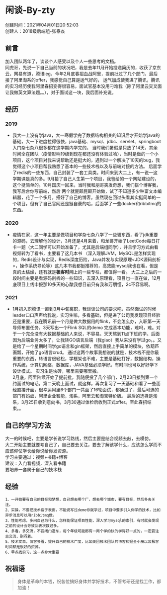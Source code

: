 # 闲谈-By-zty
创建时间：2021年04月01日20:52:03   
创建人：2018级后端组-张泰焱
## 前言
加入团队两年了，谈谈个人感受以及个人一些思考的文档。  
同虎哥，先说一下自己当前的状况吧，我是去年11月开始投递简历的，收获了京东云，网易有道，腾讯ieg，今年2月底春招血战阿里，提前批过了几个部门，最后接了阿里淘系的offer，我感觉自己算是运气好的，
运气加成使我进了腾讯，腾讯的实习经历使我阿里春招变得很容易，面试官基本没用刁难我（除了阿里云交叉面让我做英文算法题。。），对于面试这一块，我后面补充说。
## 经历
### 2019
- 我大一上没有学java，大一寒假学完了数据结构相关的知识后才开始学java的基础，大一下进度拉得很快，java基础、mysql、jdbc、servlet、springboot入门杂七杂八很多都在这学期内学完的。
当时我们暑假是只放了14天，其余时间全在团队（疫情影响19级到现在都还没有体验过哈），当时是做的一个小项目，这个项目对我来说帮助还是挺大的，遇到过一个解决了10天的bug，我觉得这个小项目帮我熟悉了基本的一些技术栈以及与前端对接的方法。
后面学了redis的一些东西，自己封装了一套工具类。时间来到大二上，有一说一这学期课是真的多。9月接了自己人生第一个项目，我爸给的一个网站建设的，这个挺简单的。10月国庆一回来，当时我和朋哥突发奇想，我们搭个博客我，我写后台你写前端，然后
两个就屁颠屁颠开始做，试了不知道多少种富文本编辑器，花了一个多月，搭好了自己的博客。虽然现在回过头看其实挺简单的一个项目，但有了自己官网还是挺自豪的哈，后面学了一些docker和ribbitmq的东西。
### 2020
- 疫情在家，这一年主要是做项目和学杂七杂八学了一些骚东西，看了jdk重要的源码，去理解他的设计，3月还是4月来着，和龙哥开始了LeetCode每日打卡一题（大二同学可以开始准备了，尤其是后端组同学），并且学习方式由看视频转为了看书，主要看了这几本书
（深入理解JVM，MySQL是怎样实现的，Redis设计与实现，Redis深度历险，Java并发与实现原理<JDK源码剖析>，操作系统导论等）这几本书我都挺推荐的，高效能mysql我也在看，但是真的太枯燥，还有就是**极客时间**上的一些专栏，都值得一看。
大三上之后的一段时间主要是看源码剖析的一些知识，去深入原理看，项目也一直在做，12月底项目上线申报那10多天的心酸我想目前只有我和万朋懂，2c不容易啊。
### 2021
- 1月初入职腾讯一直到3月中旬离职，我谈谈公司的要求吧，虽然面试的时候leader口口声声给我说，实习生嘛，多看基础，但是进了公司我发现项目经验还是重要，我在腾讯前一个月是做大数据用的flink，不会怎么办，入职第一天导师布置任务，3天写出一个Flink SQL的demo
完成基本功能，难吗，难。对于一个完全没有大数据基础的人来说，不容易。天天熬到11点下班的学。后面因为后端业务太多了，让我转GO语言后端（我giao）我从来没有学过go。。又是给了一个星期时间学go语言和gin框架，然后直接上手简单的模块，依葫芦画瓢，开始了go语言crud。
通过这两个故事我想说的就是，技术栈不是你最重要的东西，转语言很轻松，学框架也不难，主要是基础打好，数据结构，操作系统，计算机网络，数据库，JAVA基础必须学好。有时间也可以好好学下设计模式。
实习生是块砖，哪里需要哪里搬。  
2月底，阿里陆续开始了提前批，我随便投了几个部门，2月23日接到第一个约面试的电话，第二天晚上面试，就这样，再次复习了一天基础和看了一些面经直接开面，很幸运阿里6个部门一共面了16轮面试，都通过了，最后可选的部门有蚂蚁，阿里企业智能，淘系，阿里云和淘宝特价版。
最后的选择是淘系，3月25日收到意向书，3月30通过体检后收到正式offer。至此春招结束。。

## 自己的学习方法
大一的时候吧，主要是学长说学习路线，然后主要是结合视频去敲，去模仿。  
大二开始主要就要考自己了，自己要去关注，要去了解该学什么，应该怎么学而不应该仰仗学长给你说给你发资源。  
学习主要通过：视频+书籍+博客    
建议：入门看视频，深入看书籍  
要培养一套属于自己的技术栈

## 经验
```angular2html
1、一开始要有自己的目标和梦想，自己想去哪个厂，想去哪个城市，要有目标，然后多去关注。  
2、实操，不要把技术疲于表面，不能说写过demo你就学过，项目中要多引入你学的技术，比如异步消息可以用ribbitmq做。
3、性能考虑，多问自己为什么，怎样能保证项目性能，深入学习mysql的索引，有时就会发现之前的设计会导致回表次数过多。
4、多看，多交流，不要闭门造车，每个年级可能都有一两个学的快的学得好一点的，一定要注意交流，别闷着。
5、技术文章，博客多看，提升自己的技术广度，比如美团技术团队的博客和掘金小册以及极客时间都是很好的资源。
6、早点找实习，这一点非常重要
```

## 祝福语
>身体是革命的本钱，祝各位搞好身体并学好技术，不管考研还是找工作，都加油！
